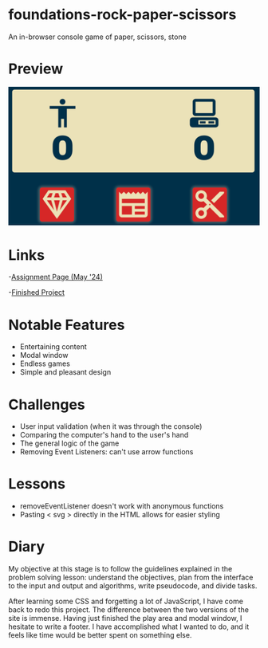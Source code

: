 # foundations-rock-paper-scissors

An in-browser console game of paper, scissors, stone

# Preview

<div align="center">
    <img src="./project-preview.webp" alt="A screenshot of the score display and play buttons">
</div>

# Links

-[Assignment Page (May '24)](https://www.theodinproject.com/lessons/foundations-rock-paper-scissors)

-[Finished Project](https://erreurdesyntaxe.github.io/foundations-rps/)

# Notable Features

- Entertaining content
- Modal window
- Endless games
- Simple and pleasant design

# Challenges

- User input validation (when it was through the console)
- Comparing the computer's hand to the user's hand
- The general logic of the game
- Removing Event Listeners: can't use arrow functions

# Lessons

- removeEventListener doesn't work with anonymous functions
- Pasting < svg > directly in the HTML allows for easier styling

# Diary

My objective at this stage is to follow the guidelines explained in the problem solving lesson: understand the objectives, plan from the interface to the input and output and algorithms, write pseudocode, and divide tasks.

After learning some CSS and forgetting a lot of JavaScript, I have come back to redo this project. The difference between the two versions of the site is immense. Having just finished the play area and modal window, I hesitate to write a footer. I have accomplished what I wanted to do, and it feels like time would be better spent on something else.
